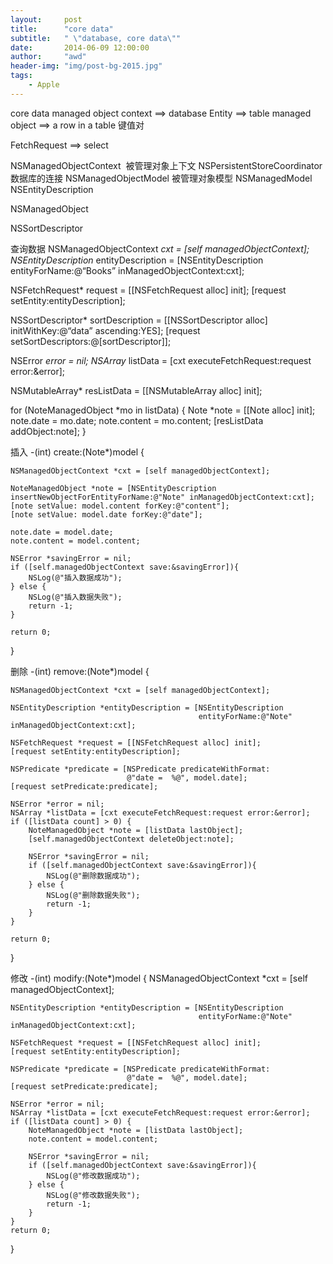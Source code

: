 ```yaml
---
layout:     post
title:      "core data"
subtitle:   " \"database, core data\""
date:       2014-06-09 12:00:00
author:     "awd"
header-img: "img/post-bg-2015.jpg"
tags:
    - Apple
---
```

core data
managed object context ==> database
Entity                                      ==> table
managed object                 ==> a row in a table   键值对


FetchRequest 		  ==> select

 

NSManagedObjectContext		 被管理对象上下文
NSPersistentStoreCoordinator	 数据库的连接
NSManagedObjectModel		 被管理对象模型
NSManagedModel			
NSEntityDescription


NSManagedObject

NSSortDescriptor

查询数据
NSManagedObjectContext *cxt = [self managedObjectContext];
NSEntityDescription* entityDescription = [NSEntityDescription entityForName:@“Books” inManagedObjectContext:cxt];

NSFetchRequest* request = [[NSFetchRequest alloc] init];
[request setEntity:entityDescription];

NSSortDescriptor* sortDescription = [[NSSortDescriptor alloc] initWithKey:@“data” ascending:YES];
[request setSortDescriptors:@[sortDescriptor]];

NSError *error = nil;
NSArray* listData = [cxt executeFetchRequest:request error:&error];

NSMutableArray* resListData = [[NSMutableArray alloc] init];

for (NoteManagedObject *mo in listData) {
        Note *note = [[Note alloc] init];
        note.date = mo.date;
        note.content = mo.content;
        [resListData addObject:note];
}



插入
-(int) create:(Note*)model
{
    
    NSManagedObjectContext *cxt = [self managedObjectContext];
    
    NoteManagedObject *note = [NSEntityDescription insertNewObjectForEntityForName:@"Note" inManagedObjectContext:cxt];
    [note setValue: model.content forKey:@"content"];
    [note setValue: model.date forKey:@"date"];
    
    note.date = model.date;
    note.content = model.content;
    
    NSError *savingError = nil;
    if ([self.managedObjectContext save:&savingError]){
        NSLog(@"插入数据成功");
    } else {
        NSLog(@"插入数据失败");
        return -1;
    }
    
    return 0;
}

删除
-(int) remove:(Note*)model
{
    
    NSManagedObjectContext *cxt = [self managedObjectContext];
    
    NSEntityDescription *entityDescription = [NSEntityDescription
                                              entityForName:@"Note" inManagedObjectContext:cxt];
    
    NSFetchRequest *request = [[NSFetchRequest alloc] init];
    [request setEntity:entityDescription];
    
    NSPredicate *predicate = [NSPredicate predicateWithFormat:
                              @"date =  %@", model.date];
    [request setPredicate:predicate];
    
    NSError *error = nil;
    NSArray *listData = [cxt executeFetchRequest:request error:&error];
    if ([listData count] > 0) {
        NoteManagedObject *note = [listData lastObject];
        [self.managedObjectContext deleteObject:note];
        
        NSError *savingError = nil;
        if ([self.managedObjectContext save:&savingError]){
            NSLog(@"删除数据成功");
        } else {
            NSLog(@"删除数据失败");
            return -1;
        }
    }
    
    return 0;
}


修改
-(int) modify:(Note*)model
{
    NSManagedObjectContext *cxt = [self managedObjectContext];
    
    NSEntityDescription *entityDescription = [NSEntityDescription
                                              entityForName:@"Note" inManagedObjectContext:cxt];
    
    NSFetchRequest *request = [[NSFetchRequest alloc] init];
    [request setEntity:entityDescription];
    
    NSPredicate *predicate = [NSPredicate predicateWithFormat:
                              @"date =  %@", model.date];
    [request setPredicate:predicate];
    
    NSError *error = nil;
    NSArray *listData = [cxt executeFetchRequest:request error:&error];
    if ([listData count] > 0) {
        NoteManagedObject *note = [listData lastObject];
        note.content = model.content;
        
        NSError *savingError = nil;
        if ([self.managedObjectContext save:&savingError]){
            NSLog(@"修改数据成功");
        } else {
            NSLog(@"修改数据失败");
            return -1;
        }
    }
    return 0;
}